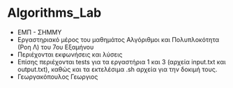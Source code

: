 # Algorithms_Lab
- ΕΜΠ - ΣΗΜΜΥ
- Εργαστηριακό μέρος του μαθημάτος Αλγόριθμοι και Πολυπλοκότητα (Ροη Λ) του 7ου Εξαμήνου
- Περιέχονται εκφωνήσεις και λύσεις
- Επίσης περιέχονται tests για τα εργαστήρια 1 και 3 (αρχεία input.txt και output.txt), καθώς και τα εκτελέσιμα .sh αρχεία για την δοκιμή τους. 
- Γεωργακόπουλος Γεωργιος
